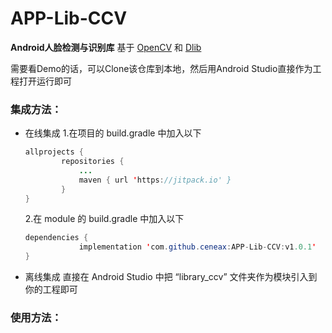 # APP-Lib-CCV
**Android人脸检测与识别库**
基于 [OpenCV](https://github.com/opencv/opencv) 和 [Dlib](https://github.com/davisking/dlib)

需要看Demo的话，可以Clone该仓库到本地，然后用Android Studio直接作为工程打开运行即可

### 集成方法：

 - 在线集成
   1.在项目的 build.gradle 中加入以下
	``` java
	allprojects {
			repositories {
				...
				maven { url 'https://jitpack.io' }
			}
	}
	```
   2.在 module 的 build.gradle 中加入以下
	``` java
	dependencies {
				implementation 'com.github.ceneax:APP-Lib-CCV:v1.0.1'
	}
	```

 - 离线集成
   直接在 Android Studio 中把 “library_ccv” 文件夹作为模块引入到你的工程即可

### 使用方法：
